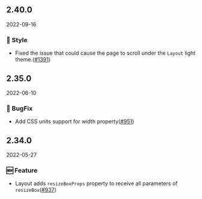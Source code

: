 ## 2.40.0

2022-09-16

### 💅 Style

- Fixed the issue that could cause the page to scroll under the `Layout` light theme.([#1391](https://github.com/arco-design/arco-design/pull/1391))

## 2.35.0

2022-06-10

### 🐛 BugFix

- Add CSS units support for width property([#951](https://github.com/arco-design/arco-design/pull/951))

## 2.34.0

2022-05-27

### 🆕 Feature

- Layout adds `resizeBoxProps` property to receive all parameters of `resizeBox`([#937](https://github.com/arco-design/arco-design/pull/937))

